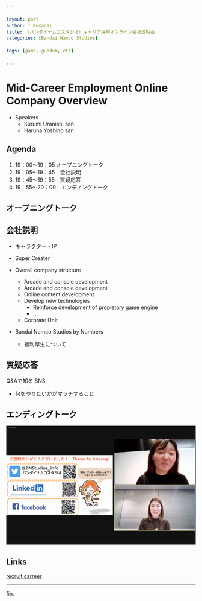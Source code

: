 ```yaml
---

layout: post
author: T Kumagai
title: （バンダイナムコスタジオ）キャリア採用オンライン会社説明会
categories: [Bandai Namco Studios]

tags: [game, gundum, etc]

---
```

# Mid-Career Employment Online Company Overview

- Speakers
  - Kurumi Uranishi san
  - Haruna Yoshino san

## Agenda

1. 19：00～19：05 オープニングトーク
2. 19：05～19：45　会社説明
3. 19：45～19：55　質疑応答
4. 19：55～20：00　エンディングトーク

## オープニングトーク

## 会社説明
* キャラクター・IP
  
* Super Creater
* Overall company structure
  * Arcade and console development
  * Arcade and console development
  * Online content development
  * Develop new technologies
    * Reinforce development of propietary game engine
    * ...
  * Corprate Unit
  
* Bandai Namco Studios by Numbers
  * 福利厚生について

## 質疑応答

Q&Aで知る BNS

* 何をやりたいかがマッチすること

## エンディングトーク

![Social](/assets/images/bms-2021-10-26-1.png)

## Links

[recruit carreer](https://www.bandainamcostudios.com/recruit/career/)

----
fin.
